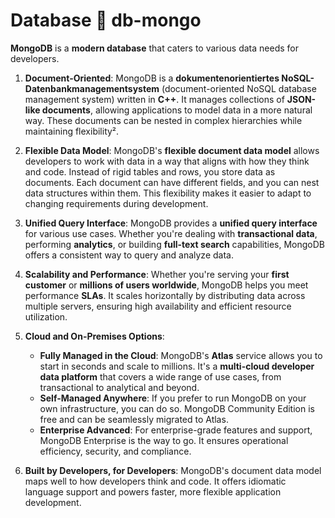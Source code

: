 # Database 🍿 db-mongo
**MongoDB** is a **modern database** that caters to various data needs for developers.

1. **Document-Oriented**: MongoDB is a **dokumentenorientiertes NoSQL-Datenbankmanagementsystem** (document-oriented NoSQL database management system) written in **C++**. It manages collections of **JSON-like documents**, allowing applications to model data in a more natural way. These documents can be nested in complex hierarchies while maintaining flexibility².

2. **Flexible Data Model**: MongoDB's **flexible document data model** allows developers to work with data in a way that aligns with how they think and code. Instead of rigid tables and rows, you store data as documents. Each document can have different fields, and you can nest data structures within them. This flexibility makes it easier to adapt to changing requirements during development.

3. **Unified Query Interface**: MongoDB provides a **unified query interface** for various use cases. Whether you're dealing with **transactional data**, performing **analytics**, or building **full-text search** capabilities, MongoDB offers a consistent way to query and analyze data.

4. **Scalability and Performance**: Whether you're serving your **first customer** or **millions of users worldwide**, MongoDB helps you meet performance **SLAs**. It scales horizontally by distributing data across multiple servers, ensuring high availability and efficient resource utilization.

5. **Cloud and On-Premises Options**:
    - **Fully Managed in the Cloud**: MongoDB's **Atlas** service allows you to start in seconds and scale to millions. It's a **multi-cloud developer data platform** that covers a wide range of use cases, from transactional to analytical and beyond.
    - **Self-Managed Anywhere**: If you prefer to run MongoDB on your own infrastructure, you can do so. MongoDB Community Edition is free and can be seamlessly migrated to Atlas.
    - **Enterprise Advanced**: For enterprise-grade features and support, MongoDB Enterprise is the way to go. It ensures operational efficiency, security, and compliance.

6. **Built by Developers, for Developers**: MongoDB's document data model maps well to how developers think and code. It offers idiomatic language support and powers faster, more flexible application development.